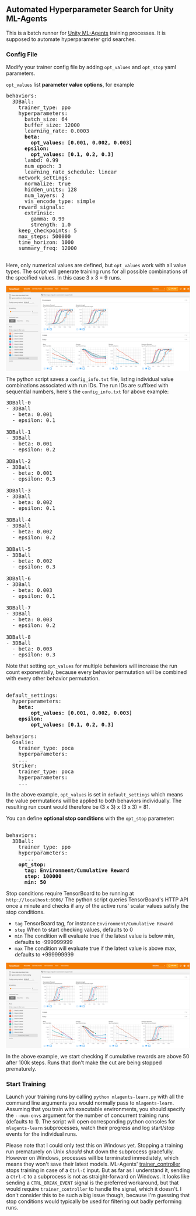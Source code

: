 

## Automated Hyperparameter Search for Unity ML-Agents

This is a batch runner for [Unity ML-Agents](https://github.com/Unity-Technologies/ml-agents/) training processes. It is supposed to automate hyperparameter grid searches.

### Config File
Modify your trainer config file by adding `opt_values` and `opt_stop` yaml parameters.

`opt_values` list **parameter value options**, for example
<pre>
behaviors:
  3DBall:
    trainer_type: ppo
    hyperparameters:
      batch_size: 64
      buffer_size: 12000
      learning_rate: 0.0003
      <b>beta:
        opt_values: [0.001, 0.002, 0.003]
      epsilon:
        opt_values: [0.1, 0.2, 0.3]</b>
      lambd: 0.99
      num_epoch: 3
      learning_rate_schedule: linear
    network_settings:
      normalize: true
      hidden_units: 128
      num_layers: 2
      vis_encode_type: simple
    reward_signals:
      extrinsic:
        gamma: 0.99
        strength: 1.0
    keep_checkpoints: 5
    max_steps: 500000
    time_horizon: 1000
    summary_freq: 12000

</pre>
Here, only numerical values are defined, but `opt_values` work with all value types.
The script will generate training runs for all possible combinations of the specified values. In this case 3 x 3 = 9 runs.  

<img src="images/ball_values.png" align="middle"/>  

The python script saves a `config_info.txt` file, listing individual value combinations associated with run IDs. The run IDs are suffixed with sequential numbers, here's the `config_info.txt` for above example:
<pre>
3DBall-0
- 3DBall
  - beta: 0.001
  - epsilon: 0.1

3DBall-1
- 3DBall
  - beta: 0.001
  - epsilon: 0.2

3DBall-2
- 3DBall
  - beta: 0.001
  - epsilon: 0.3

3DBall-3
- 3DBall
  - beta: 0.002
  - epsilon: 0.1

3DBall-4
- 3DBall
  - beta: 0.002
  - epsilon: 0.2

3DBall-5
- 3DBall
  - beta: 0.002
  - epsilon: 0.3

3DBall-6
- 3DBall
  - beta: 0.003
  - epsilon: 0.1

3DBall-7
- 3DBall
  - beta: 0.003
  - epsilon: 0.2

3DBall-8
- 3DBall
  - beta: 0.003
  - epsilon: 0.3
</pre>

Note that setting `opt_values` for multiple behaviors will increase the run count exponentially, because every behavior permutation will be combined with every other behavior permutation.
<pre> 
default_settings:
  hyperparameters:
    <b>beta:
        opt_values: [0.001, 0.002, 0.003]
    epsilon:
        opt_values: [0.1, 0.2, 0.3]</b>

behaviors:
  Goalie:
    trainer_type: poca
    hyperparameters:
    ...
  Striker:
    trainer_type: poca
    hyperparameters:
    ...
</pre>
In the above example, `opt_values` is set in `default_settings` which means the value permutations will be applied to both behaviors individually. The resulting run count would therefore be (3 x 3) x (3 x 3) = 81.


You can define **optional stop conditions** with the `opt_stop` parameter:
<pre> 
behaviors:
  3DBall:
    trainer_type: ppo
    hyperparameters:
      ...
    <b>opt_stop:
      tag: Environment/Cumulative Reward
      step: 100000
      min: 50</b>
</pre>
Stop conditions require TensorBoard to be running at `http://localhost:6006/` The python script queries TensorBoard's HTTP API once a minute and checks if any of the active runs' scalar values satisfy the stop conditions.
* `tag` TensorBoard tag, for instance `Environment/Cumulative Reward`
* `step` When to start checking values, defaults to 0
* `min` The condition will evaluate true if the latest value is below min, defaults to -999999999
* `max` The condition will evaluate true if the latest value is above max, defaults to +999999999  

<img src="images/ball_stop.png" align="middle"/>  

In the above example, we start checking if cumulative rewards are above 50 after 100k steps. Runs that don't make the cut are being stopped prematurely.

### Start Training

Launch your training runs by calling `python mlagents-learn.py` with all the command line arguments you would normally pass to `mlagents-learn`. Assuming that you train with executable environments, you should specify the `--num-envs` argument for the number of concurrent training runs (defaults to 1). The script will open corresponding python consoles for `mlagents-learn` subprocesses, watch their progress and log start/stop events for the individual runs.

Please note that I could only test this on Windows yet. Stopping a training run prematurely on Unix *should* shut down the subprocess gracefully. However on Windows, processes will be terminated immediately, which means they won't save their latest models. ML-Agents' [trainer_controller](https://github.com/Unity-Technologies/ml-agents/blob/main/ml-agents/mlagents/trainers/trainer_controller.py) stops training in case of a `Ctrl-C` input. But as far as I understand it, sending a `Ctrl-C` to a subprocess is not as straight-forward on Windows. It looks like sending a `CTRL_BREAK_EVENT` signal is the preferred workaround, but that would require `trainer_controller` to handle the signal, which it doesn't. I don't consider this to be such a big issue though, because I'm guessing that stop conditions would typically be used for filtering out badly performing runs.
